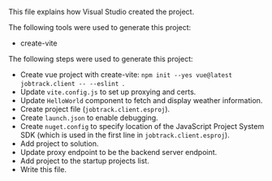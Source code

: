 This file explains how Visual Studio created the project.

The following tools were used to generate this project:
- create-vite

The following steps were used to generate this project:
- Create vue project with create-vite: `npm init --yes vue@latest jobtrack.client -- --eslint `.
- Update `vite.config.js` to set up proxying and certs.
- Update `HelloWorld` component to fetch and display weather information.
- Create project file (`jobtrack.client.esproj`).
- Create `launch.json` to enable debugging.
- Create `nuget.config` to specify location of the JavaScript Project System SDK (which is used in the first line in `jobtrack.client.esproj`).
- Add project to solution.
- Update proxy endpoint to be the backend server endpoint.
- Add project to the startup projects list.
- Write this file.
